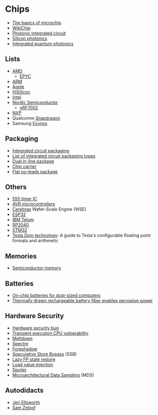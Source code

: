 # Chips
* [The basics of microchip](https://www.asml.com/en/technology/all-about-microchips/microchip-basics)
* [WikiChip](https://en.wikichip.org/wiki/WikiChip)
* [Photonic integrated circuit](https://en.wikipedia.org/wiki/Photonic_integrated_circuit)
* [Silicon photonics](https://en.wikipedia.org/wiki/Silicon_photonics)
* [Integrated quantum photonics](https://en.wikipedia.org/wiki/Integrated_quantum_photonics)

## Lists
* [AMD](https://en.wikipedia.org/wiki/List_of_AMD_processors)
  * [EPYC](https://en.wikipedia.org/wiki/Epyc)
* [ARM](https://en.wikipedia.org/wiki/List_of_ARM_processors)
* [Apple](https://en.wikipedia.org/wiki/Apple_silicon)
* [HiSilicon](https://en.wikipedia.org/wiki/HiSilicon)
* [Intel](https://en.wikipedia.org/wiki/List_of_Intel_processors)
* [Nordic Semiconductor](https://en.wikipedia.org/wiki/Nordic_Semiconductor)
  * [nRF7002](https://www.nordicsemi.com/Products/nRF7002)
* [NXP](https://en.wikipedia.org/wiki/List_of_NXP_products)
* Qualcomm [Snapdragon](https://en.wikipedia.org/wiki/List_of_Qualcomm_Snapdragon_processors)
* Samsung [Exynos](https://en.wikipedia.org/wiki/Exynos)

## Packaging
* [Integrated circuit packaging](https://en.wikipedia.org/wiki/Integrated_circuit_packaging)
* [List of integrated circuit packaging types](https://en.wikipedia.org/wiki/List_of_integrated_circuit_packaging_types)
* [Dual in-line package](https://en.wikipedia.org/wiki/Dual_in-line_package)
* [Chip carrier](https://en.wikipedia.org/wiki/Chip_carrier)
* [Flat no-leads package](https://en.wikipedia.org/wiki/Flat_no-leads_package)

## Others
* [555 timer IC](https://en.wikipedia.org/wiki/555_timer_IC)
* [AVR microcontrollers](https://en.wikipedia.org/wiki/AVR_microcontrollers)
* [Cerebras](https://en.wikipedia.org/wiki/Cerebras) Wafer-Scale Engine (WSE)
* [ESP32](https://en.wikipedia.org/wiki/ESP32)
* [IBM Telum](https://en.wikipedia.org/wiki/IBM_Telum_(microprocessor))
* [RP2040](https://en.wikipedia.org/wiki/RP2040)
* [STM32](https://en.wikipedia.org/wiki/STM32)
* [Tesla Dojo technology](https://cdn.motor1.com/pdf-files/535242876-tesla-dojo-technology.pdf): A guide to Tesla's configurable floating point formats and arithmetic

## Memories
* [Semiconductor memory](https://en.wikipedia.org/wiki/Semiconductor_memory)

## Batteries
* [On-chip batteries for dust-sized computers](https://onlinelibrary.wiley.com/doi/10.1002/aenm.202103641)
* [Thermally drawn rechargeable battery fiber enables pervasive power](https://www.sciencedirect.com/science/article/abs/pii/S1369702121004077)

## Hardware Security
* [Hardware security bug](https://en.wikipedia.org/wiki/Hardware_security_bug)
* [Transient execution CPU vulnerability](https://en.wikipedia.org/wiki/Transient_execution_CPU_vulnerability)
* [Meltdown](https://en.wikipedia.org/wiki/Meltdown_(security_vulnerability))
* [Spectre](https://en.wikipedia.org/wiki/Spectre_(security_vulnerability))
* [Foreshadow](https://en.wikipedia.org/wiki/Foreshadow)
* [Speculative Store Bypass](https://en.wikipedia.org/wiki/Speculative_Store_Bypass) (SSB)
* [Lazy FP state restore](https://en.wikipedia.org/wiki/Lazy_FP_state_restore)
* [Load value injection](https://en.wikipedia.org/wiki/Load_value_injection)
* [Spoiler](https://en.wikipedia.org/wiki/Spoiler_(security_vulnerability))
* [Microarchitectural Data Sampling](https://en.wikipedia.org/wiki/Microarchitectural_Data_Sampling) (MDS)

## Autodidacts
* [Jeri Ellsworth](https://en.wikipedia.org/wiki/Jeri_Ellsworth)
* [Sam Zeloof](https://en.wikipedia.org/wiki/Sam_Zeloof)
